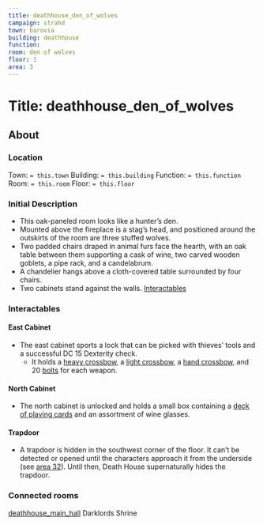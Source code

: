 ```yaml
---
title: deathhouse_den_of_wolves
campaign: strahd
town: barovia
building: deathhouse
function: 
room: den of wolves
floor: 1
area: 3
---
```

# Title: deathhouse_den_of_wolves
## About
### Location
Town: `= this.town`
Building: `= this.building`
Function: `= this.function`
Room: `= this.room`
Floor: `= this.floor` 
### Initial Description
- This oak-paneled room looks like a hunter’s den.
- Mounted above the fireplace is a stag’s head, and positioned around the outskirts of the room are three stuffed wolves.
- Two padded chairs draped in animal furs face the hearth, with an oak table between them supporting a cask of wine, two carved wooden goblets, a pipe rack, and a candelabrum. 
- A chandelier hangs above a cloth-covered table surrounded by four chairs.
- Two cabinets stand against the walls. [Interactables](#Interactables)
### Interactables
#### East Cabinet
- The east cabinet sports a lock that can be picked with thieves’ tools and a successful DC 15 Dexterity check. 
	- It holds a [heavy crossbow](https://www.dndbeyond.com/equipment/crossbow-heavy), a [light crossbow](https://www.dndbeyond.com/equipment/crossbow-light), a [hand crossbow](https://www.dndbeyond.com/equipment/crossbow-hand), and 20 [bolts](https://www.dndbeyond.com/equipment/crossbow-bolts) for each weapon. 
#### North Cabinet
- The north cabinet is unlocked and holds a small box containing a [deck of playing cards](https://www.dndbeyond.com/equipment/playing-card-set) and an assortment of wine glasses.
#### Trapdoor
- A trapdoor is hidden in the southwest corner of the floor. It can’t be detected or opened until the characters approach it from the underside (see [area 32](https://www.dndbeyond.com/sources/cos/appendix-b-death-house#32HiddenTrapdoor "area 32")). Until then, Death House supernaturally hides the trapdoor.
### Connected rooms
[deathhouse_main_hall](deathhouse_main_hall.md)
Darklords Shrine